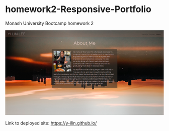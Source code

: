 # homework2-Responsive-Portfolio

Monash University Bootcamp homework 2

![Assigment Screenshot](./assets/imgs/screenshot.png)

Link to deployed site: https://y-ilin.github.io/
